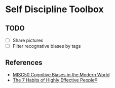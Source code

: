 # Self Discipline Toolbox

## TODO
- [ ] Share pictures
- [ ] Filter recognative biases by tags

## References
- [MISC50 Cognitive Biases in the Modern World](https://www.visualcapitalist.com/50-cognitive-biases-in-the-modern-world/)
- [The 7 Habits of Highly Effective People®](https://www.franklincovey.com/the-7-habits/)
